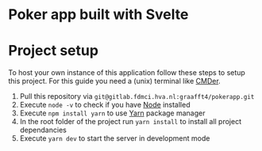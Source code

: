# Poker app built with Svelte

# Project setup

To host your own instance of this application follow these steps to setup this project. For this guide you need a (unix) terminal like [CMDer](https://cmder.net/).

1. Pull this repository via `git@gitlab.fdmci.hva.nl:graafft4/pokerapp.git`
2. Execute `node -v` to check if you have [Node](https://nodejs.org/en/) installed
3. Execute `npm install yarn` to use [Yarn](https://yarnpkg.com/) package manager
4. In the root folder of the project run `yarn install` to install all project dependancies
5. Execute `yarn dev` to start the server in development mode